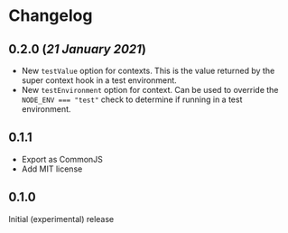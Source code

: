 # Changelog

## 0.2.0 (_21 January 2021_)
* New `testValue` option for contexts. This is the value returned by the super context hook in a test environment.
* New `testEnvironment` option for context. Can be used to override the `NODE_ENV === "test"` check to determine if running in a test environment.

## 0.1.1

* Export as CommonJS
* Add MIT license

## 0.1.0

Initial (experimental) release